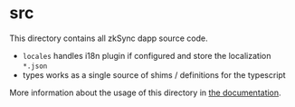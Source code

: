 # src

This directory contains all zkSync dapp source code.

 * ```locales``` handles i18n plugin if configured and store the localization ```*.json```
 * types works as a single source of shims / definitions for the typescript

More information about the usage of this directory in [the documentation](https://nuxtjs.org/guide/routing).
